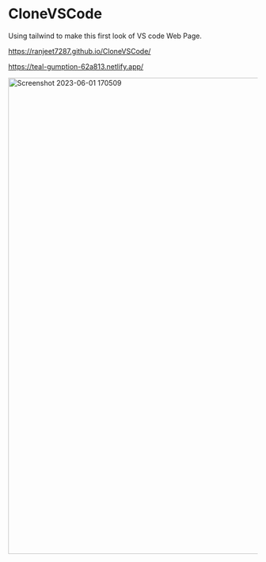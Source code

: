 # CloneVSCode
Using tailwind to make this first look of VS code Web Page.

https://ranjeet7287.github.io/CloneVSCode/

https://teal-gumption-62a813.netlify.app/

<img width="960" alt="Screenshot 2023-06-01 170509" src="https://github.com/ranjeet7287/CloneVSCode/assets/116716540/98b23bbd-a4fe-4576-808e-c370048a2170">
